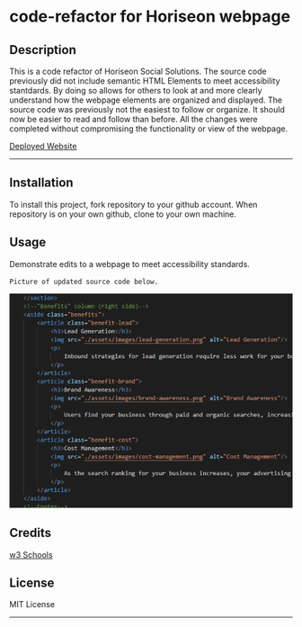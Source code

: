 # code-refactor for Horiseon webpage


## Description 

This is a code refactor of Horiseon Social Solutions. The source code previously did not include semantic HTML Elements to meet accessibility stantdards. By doing so allows for others to look at and more clearly understand how the webpage elements are organized and displayed. The source code was previously not the easiest to follow or organize. It should now be easier to read and follow than before. All the changes were completed without compromising the functionality or view of the webpage.

[Deployed Website](https://maverickwong17.github.io/code-refactor/)

---

## Installation

To install this project, fork repository to your github account.
When repository is on your own github, clone to your own machine.


## Usage 

Demonstrate edits to a webpage to meet accessibility standards.

    Picture of updated source code below.
![alt text](assets/images/screenshot.png)




## Credits

[w3 Schools](https://www.w3schools.com/)

## License

MIT License



---